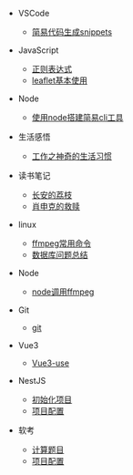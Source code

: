 * VSCode
    * [简易代码生成snippets](VSCode/简易代码生成snippets.md)
* JavaScript
    * [正则表达式](JavaScript/正则表达式.md)
    * [leaflet基本使用](JavaScript/leaflet基本使用.md)
* Node
    * [使用node搭建简易cli工具](Node/使用node搭建简易cli工具.md)
* 生活感悟
    * [工作之神奇的生活习惯](MyLife/工作之神奇的生活习惯.md)
* 读书笔记
    * [长安的荔枝](MyRead/长安的荔枝.md)
    * [肖申克的救赎](MyRead/肖申克的救赎.md)
* linux
    - [ffmpeg常用命令](linux/ffmpeg使用.md)
    - [数据库问题总结](linux/数据库问题.md)
* Node
    - [node调用ffmpeg](Node/node调用ffmpeg.md)
* Git
    -  [git](Git/git.md)
* Vue3
    - [Vue3-use](Vue3/Vue3-use钩子总结.md)
* NestJS
    - [初始化项目](NestJS/初始化项目.md)
    - [项目配置](NestJS/项目配置.md)

* 软考
    - [计算题目](软考/计算题目.md)
    - [项目配置](NestJS/项目配置.md)